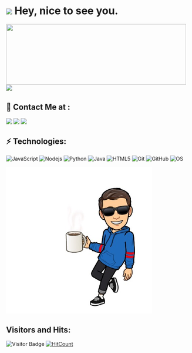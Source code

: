 <h1><img src="https://emojis.slackmojis.com/emojis/images/1531849430/4246/blob-sunglasses.gif?1531849430" width="30"/> Hey, nice to see you.</h1>
<p align="center">
  <img align="left" width="490" height="165" src="https://github-readme-stats.vercel.app/api?username=willdoescode&show_icons=true&hide_border=false&line_height=20&title_color=f69673&icon_color=1b93c9&show_owner=true"/>
  
  
  <a href="top langs"><img src="https://github-readme-stats.vercel.app/api/top-langs/?username=aemmadi&hide=TeX&layout=compact"></a>
  <br/>
  ## 📣 Contact Me at : <br/>
  <a href="https://instagram.com/willdoescode"><img src="https://img.shields.io/badge/instagram-E4405F.svg?style=for-the-badge&logo=instagram&logoColor=white"/></a>
  <a href="https://twitter.com/willdoescode"><img src="https://img.shields.io/badge/twitter-1DA1F2.svg?style=for-the-badge&logo=twitter&logoColor=white"/></a>
  <a href="mailto:williamlane923@gmail.com"><img src="https://img.shields.io/badge/-williamlane923@gmail.com-c14438?style=flat-square&logo=Gmail&logoColor=white&link=mailto:williamlane923@gmail.com"/></a>

## ⚡️ Technologies: <br>
![JavaScript](https://img.shields.io/badge/-JavaScript-black?style=flat-square&logo=javascript)
![Nodejs](https://img.shields.io/badge/-Nodejs-black?style=flat-square&logo=Node.js)
![Python](https://img.shields.io/badge/-Python-black?style=flat-square&logo=Python)
![Java](https://img.shields.io/badge/-java-E34A86?style=flat-square&logo=java)
![HTML5](https://img.shields.io/badge/-HTML5-E34F26?style=flat-square&logo=html5&logoColor=white)
![Git](https://img.shields.io/badge/-Git-black?style=flat-square&logo=git)
![GitHub](https://img.shields.io/badge/-GitHub-181717?style=flat-square&logo=github)
![OS](https://img.shields.io/badge/OS-macOS-informational?style=flat-square&logo=apple&logoColor=white)
<br/>

![Me](willdoescode.JPG)

## Visitors and Hits: <br/>
![Visitor Badge](https://visitor-badge.laobi.icu/badge?page_id=willdoescode)
[![HitCount](http://hits.dwyl.com/willdoescode/willdoescode.svg)](http://hits.dwyl.com/willdoescode/willdoescode)
